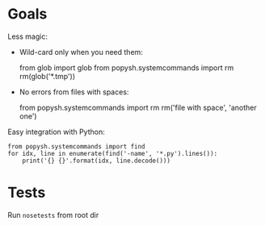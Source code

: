 # Goals

Less magic:

- Wild-card only when you need them:

    from glob import glob
    from popysh.systemcommands import rm
    rm(glob('*.tmp'))

- No errors from files with spaces:

    from popysh.systemcommands import rm
    rm('file with space', 'another one')

Easy integration with Python:

    from popysh.systemcommands import find
    for idx, line in enumerate(find('-name', '*.py').lines()):
        print('{} {}'.format(idx, line.decode()))

# Tests

Run `nosetests` from root dir
